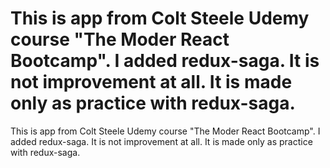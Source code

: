 
This is app from Colt Steele Udemy course "The Moder React Bootcamp". I added redux-saga. It is not improvement at all. It is made only as practice with redux-saga.
=======
This is app from Colt Steele Udemy course "The Moder React Bootcamp". I added redux-saga. It is not improvement at all. It is made only as practice with redux-saga.


